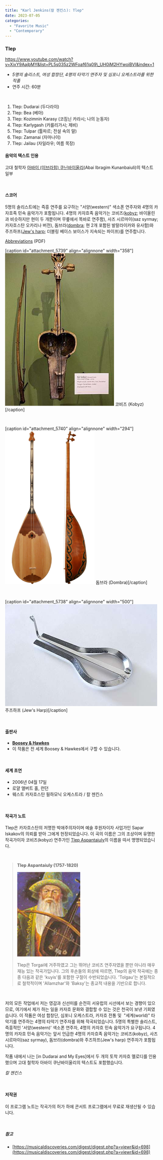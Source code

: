 ```yaml
---
title: "Karl Jenkins(칼 젠킨스): Tlep"
date: 2023-07-05
categories: 
  - "Favorite Music"
  - "Contemporary"
---
```


### **Tlep**

https://www.youtube.com/watch?v=XixY9AajbMY&list=PL5s035z2WFoaf61q09\_UH0iM2HYwoiBVl&index=1

- _5명의 솔리스트, 여성 합창단, 4명의 타악기 연주자 및 심포니 오케스트라를 위한 작품_
- 연주 시간: 60분

 

1. Tlep: Dudarai (두다라이)
2. Tlep: Bea (베아)
3. Tlep: Kozimnin Karasy (코짐닌 카라시; 나의 눈동자)
4. Tlep: Karlygash (카를리가시; 제비)
5. Tlep: Tulpar (툴파르; 전설 속의 말)
6. Tlep: Zamanai (자마나이)
7. Tlep: Jailau (자일라우; 여름 목장)

#### **음악의 텍스트 인용**

고대 철학자 [아바이 (이브라힘) 쿠닌바이울리](https://ko.wikipedia.org/wiki/%EC%95%84%EB%B0%94%EC%9D%B4_%EC%BF%A0%EB%82%9C%EB%B0%94%EC%9D%B4%EC%9A%B8%EB%A6%AC)(Abai Ibragim Kunanbaiuli)의 텍스트 일부

 

#### **스코어**

5명의 솔리스트에는 즉흥 연주를 요구하는 "서양(western)" 색소폰 연주자와 4명의 카자흐족 민속 음악가가 포함됩니다. 4명의 카자흐족 음악가는 코비즈([kobyz](https://en.wikipedia.org/wiki/Kobyz); 바이올린과 비슷하지만 현이 두 개뿐이며 무릎에서 똑바로 연주함), 사즈 시르마이(saz syrmay; 카자흐스탄 오카리나 버전), 돔브라([dombra](https://en.wikipedia.org/wiki/Dombra); 현 2개 포함된 발랄라이카와 유사함)와 주즈하프([Jew's harp](https://en.wikipedia.org/wiki/Jew%27s_harp); 더블링 베이스 보이스가 지속되는 파이프)를 연주합니다.

[Abbreviations](https://www.boosey.com/downloads/BH_StandardAbbreviations_New.pdf) (PDF)

\[caption id="attachment\_5739" align="alignnone" width="358"\]![](./assets/img/wp-content/uploads/2023/07/Musical_instruments_on_display_at_the_MIM_14351816715.jpg) 코비즈 (Kobyz)\[/caption\]

 

\[caption id="attachment\_5740" align="alignnone" width="294"\]![](./assets/img/wp-content/uploads/2023/07/294px-Kazakh_Dombra2.png) 돔브라 (Dombra)\[/caption\]

 

\[caption id="attachment\_5738" align="alignnone" width="500"\]![](./assets/img/wp-content/uploads/2023/07/500px-Jews_harp.jpg) 주즈하프 (Jew's Harp)\[/caption\]

 

#### **출판사**

- [**Boosey & Hawkes**](https://www.boosey.com/cr/music/Karl-Jenkins-Tlep/49354)
- 이 작품은 전 세계 Boosey & Hawkes에서 구할 수 있습니다.

 

#### **세계 초연**

- 2006년 04월 17일
- 로얄 앨버트 홀, 런던
- 웨스트 카자흐스탄 필하모닉 오케스트라 / 칼 젠킨스

 

#### **작곡가 노트**

Tlep은 카자흐스탄의 저명한 박애주의자이며 예술 후원자이자 사업가인 Sapar Iskakov의 의뢰를 받아 그에게 헌정되었습니다. 이 곡의 이름은 그의 조상이며 유명한 작곡가이자 코비즈(kobyz) 연주가인 [Tlep Aspantaiuly](https://www.facebook.com/tlepcompetition/photos/tlep-aspantaiuly-1757-1820-according-to-legend-the-first-person-who-inherited-ko/990708160984542/)의 이름을 따서 명명되었습니다.

 

> **Tlep Aspantaiuly (1757-1820)**
> 
> ![](./assets/img/wp-content/uploads/2023/07/13179288_990708160984542_5521026096320190133_n.jpg)
> 
> Tlep은 Torgai에 거주하였고 그는 뛰어난 코비즈 연주자였을 뿐만 아니라 매우 재능 있는 작곡가입니다. 그의 후손들의 회상에 따르면, Tlep의 음악 작곡에는 종종 다음과 같은 'kuyis'를 포함한 구절이 수반되었습니다. 'Tolgau'는 본질적으로 철학적이며 'Allamzhar'와 'Baksy'는 종교적 내용을 기반으로 합니다.

 

저의 모든 작업에서 저는 영감과 신선미를 순전히 서유럽의 시선에서 보는 경향이 있으므로, 여기에서 제가 하는 일을 카자흐 문화와 결합할 수 있는 것은 천국이 보낸 기회였습니다. 이 작품은 여성 합창단, 심포니 오케스트라, 카자흐 전통 및  "세계(world)" 타악기를 연주하는 4명의 타악기 연주자를 위해 작곡되었습니다. 5명의 특별한 솔리스트, 즉흥적인 '서양(western)' 색소폰 연주자, 4명의 카자흐 민속 음악가가 요구됩니다. 4명의 카자흐 민속 음악가는 앞서 언급한 4명의 카자흐족 음악가는 코비즈(kobyz), 사즈 시르마이(saz syrmay), 돔브라(dombra)와 주즈하프(Jew's harp) 연주자가 포함됩니다.

작품 내에서 나는 \[in Dudarai and My Eyes\]에서 두 개의 토착 카자흐 멜로디를 인용했으며 고대 철학자 아바이 쿠난바이울리의 텍스트도 포함했습니다.

_칼 젠킨스_

 

#### **저작권**

이 프로그램 노트는 작곡가의 허가 하에 콘서트 프로그램에서 무료로 재생산될 수 있습니다.

 

##### **참고**

- [https://musicaldiscoveries.com/digest/digest.php?a=viewr&id=698](https://musicaldiscoveries.com/digest/digest.php?a=viewr&id=698)
